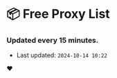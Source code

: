 # :package: Free Proxy List
### Updated every 15 minutes.

- Last updated: `2024-10-14 10:22`

:heart:
